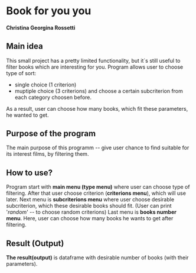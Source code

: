 # Book for you you
#### Christina Georgina Rossetti

## Main idea
This small project has a pretty limited functionality, but it`s still
useful to filter books which are interesting for you.
Program allows user to choose type of sort:
- single choice (1 criterion)
- muptiple choice (3 criterions)
and choose a certain subcriterion from each category choosen before.

As a result, user can choose how many books, which fit these parameters, 
he wanted to get.

## Purpose of the program
The main purpose of this programm --
give user chance to find suitable for its interest films, 
by filtering them.

## How to use?
Program start with **main menu (type menu)** where user can choose type of filtering.
After that user choose criterion (**criterions menu**), which will use later.
Next menu is **subcriterions menu** where user choose desirable subcriterion, which these 
desirable books should fit. (User can print '*random*' -- to choose random criterions)
Last menu is **books number menu**. Here, user can choose how many books he wants to get 
after filtering.

## Result (Output)
**The result(output)** is dataframe with desirable number of books (with their parameters).

